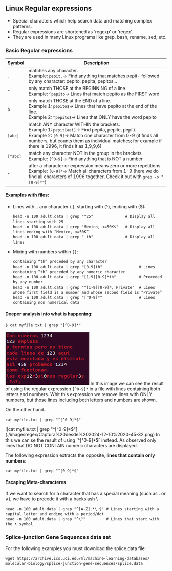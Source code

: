 ## Linux Regular expressions
- Special characters which help search data and matching complex patterns.
- Regular expressions are shortened as ‘regexp’ or ‘regex’.
- They are used in many Linux programs like grep, bash, rename, sed, etc.

### Basic Regular expressions

| Symbol | Description | 
| ------ | ----------- | 
| `.` | matches any character.<br> Example: `pepit.`→ Find anything that matches pepit- followed by any character: pepito, pepita, pepitos...|
| `^` | only match THOSE at the BEGINNING of a line.<br> Example: `^pepito`→ Lines that match pepito as the FIRST word | 
| `$` | only match THOSE at the END of a line. <br> Example 1: `pepito$`→ Lines that have pepito at the end of the line.<br> Example 2: `^pepito$`→ Lines that ONLY have the word pepito| 
|`[abc]`| match ANY character WITHIN the brackets.<br> Example 1: `pepit[aei]`→ Find pepita, pepite, pepiti. <br> Example 2: `[0-9]`→ Match one character from 0-9 (it finds all numbers, but counts them as individual matches; for example if there is 1996, it finds it as 1,9,9,6) | 
| `[^abc]` |match any character NOT in the group in the brackets.<br> Example: `[^0-9]`→ Find anything that is NOT a number |
| `*` | after a character or expression means zero or more repetitions.<br> Example: `[0-9]*`→ Match all characters from 1-9 (here we do find all characters of 1996 together. Check it out with `grep -o "[0-9]*"`) | 

#### Examples with files:
- Lines with... any character (.), starting with (^), ending with ($):
  ```Nushell
  head -n 100 adult.data | grep "^25"              # Display all lines starting with 25
  head -n 100 adult.data | grep "Mexico, <=50K$"   # Display all lines ending with “Mexico, <=50K”
  head -n 100 adult.data | grep ".th"              # Display all lines 
  ```
- Mixing with numbers within `[]`:
  ```Nushell
  containing “th” preceded by any character
  head -n 100 adult.data | grep "[0-9]th"                # Lines containing “th” preceded by any numeric character
  head -n 100 adult.data | grep "[1-9][0-9]*th"          # Preceded by any number
  head -n 100 adult.data | grep "^[1-9][0-9]*, Private"  # Lines whose first field is a number and whose second field is “Private”
  head -n 100 adult.data | grep "[^0-9]*"                # Lines containing non numerical data
  ```
  
#### Deeper analysis into what is happening:
```Nushell
$ cat myfile.txt | grep "[^0-9]*"
```
  ![`cat myfile.txt | grep "[^0-9]*`](./imagesregex/Captura%20desde%202024-12-10%2020-44-35.png)
In this image we can see the result of using the regular expression `[^0-9]*` in a file with lines containing both letters and numbers. Whit this expression we remove lines with ONLY numbers, but those lines including both letters and numbers are shown.

On the other hand...
```Nushell
cat myfile.txt | grep "^[^0-9]*$"
```
![cat myfile.txt | grep "^[^0-9]*$"](./imagesregex/Captura%20desde%202024-12-10%2020-45-32.png)
In this we can se the result of using `^[^0-9]*$` instead. As observed only lines that DO NOT CONTAIN numeric characters are displayed.

The following expression extracts the opposite, **lines that contain only numbers**:
```Nushell
cat myfile.txt | grep "^[0-9]*$"
```

#### Escaping Meta-characteres
If we want to search for a character that has a special meaning (such
as . or ∧), we have to precede it with a backslash \
```Nushell
head -n 100 adult.data | grep "^[A-Z].*\.$" # Lines starting with a capital letter and ending with a period/dot
head -n 100 adult.data | grep "^\^"         # Lines that start with the ∧ symbol
```

### Splice-junction Gene Sequences data set
For the following examples you must download the splice.data file:
```Nushell
wget https://archive.ics.uci.edu/ml/machine-learning-databases/
molecular-biology/splice-junction-gene-sequences/splice.data
```
```Nushell

```
```Nushell

```
